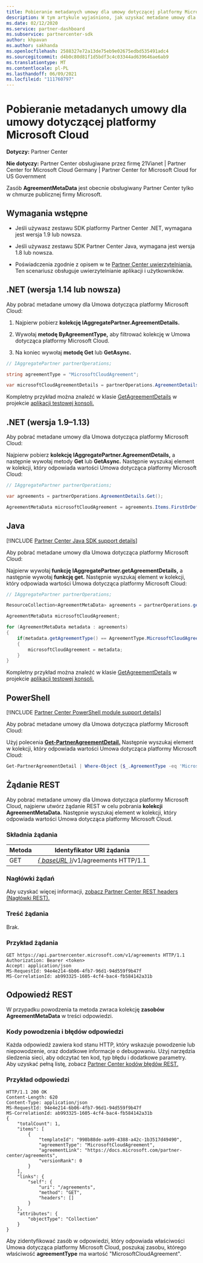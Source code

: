 ```yaml
---
title: Pobieranie metadanych umowy dla umowy dotyczącej platformy Microsoft Cloud
description: W tym artykule wyjaśniono, jak uzyskać metadane umowy dla Umowa dotycząca platformy Microsoft Cloud.
ms.date: 02/12/2020
ms.service: partner-dashboard
ms.subservice: partnercenter-sdk
author: khpavan
ms.author: sakhanda
ms.openlocfilehash: 2588327e72a13de75eb9e02675edbd535491adc4
ms.sourcegitcommit: d4b0c80d81f1d5bdf3c4c03344ad639646ae6ab9
ms.translationtype: MT
ms.contentlocale: pl-PL
ms.lasthandoff: 06/09/2021
ms.locfileid: "111760797"
---
```

# <a name="get-agreement-metadata-for-microsoft-cloud-agreement"></a>Pobieranie metadanych umowy dla umowy dotyczącej platformy Microsoft Cloud

**Dotyczy:** Partner Center

**Nie dotyczy:** Partner Center obsługiwane przez firmę 21Vianet | Partner Center for Microsoft Cloud Germany | Partner Center for Microsoft Cloud for US Government

Zasób **AgreementMetaData** jest obecnie obsługiwany Partner Center tylko w chmurze publicznej firmy Microsoft.

## <a name="prerequisites"></a>Wymagania wstępne

- Jeśli używasz zestawu SDK platformy Partner Center .NET, wymagana jest wersja 1.9 lub nowsza.

- Jeśli używasz zestawu SDK Partner Center Java, wymagana jest wersja 1.8 lub nowsza.

- Poświadczenia zgodnie z opisem w te [Partner Center uwierzytelniania.](./partner-center-authentication.md) Ten scenariusz obsługuje uwierzytelnianie aplikacji i użytkowników.

## <a name="net-version-114-or-newer"></a>.NET (wersja 1.14 lub nowsza)

Aby pobrać metadane umowy dla Umowa dotycząca platformy Microsoft Cloud:

1. Najpierw pobierz **kolekcję IAggregatePartner.AgreementDetails.**

2. Wywołaj **metodę ByAgreementType,** aby filtrować kolekcję w Umowa dotycząca platformy Microsoft Cloud.

3. Na koniec wywołaj **metodę Get** lub **GetAsync.**

```csharp
// IAggregatePartner partnerOperations;

string agreementType = "MicrosoftCloudAgreement";

var microsoftCloudAgreementDetails = partnerOperations.AgreementDetails.ByAgreementType(agreementType).Get().Items.Single();
```

Kompletny przykład można znaleźć w klasie [GetAgreementDetails](https://github.com/PartnerCenterSamples/Partner-Center-SDK-Samples/blob/master/Source/Partner%20Center%20SDK%20Samples/Agreements/GetAgreementDetails.cs) w projekcie [aplikacji testowej konsoli.](https://github.com/PartnerCenterSamples/Partner-Center-SDK-Samples)

## <a name="net-version-19---113"></a>.NET (wersja 1.9–1.13)

Aby pobrać metadane umowy dla Umowa dotycząca platformy Microsoft Cloud:

Najpierw pobierz **kolekcję IAggregatePartner.AgreementDetails,** a następnie wywołaj metody **Get** lub **GetAsync.** Następnie wyszukaj element w kolekcji, który odpowiada wartości Umowa dotycząca platformy Microsoft Cloud:

```csharp
// IAggregatePartner partnerOperations;

var agreements = partnerOperations.AgreementDetails.Get();

AgreementMetaData microsoftCloudAgreement = agreements.Items.FirstOrDefault (agr => agr.AgreementType == AgreementType.MicrosoftCloudAgreement);
```

## <a name="java"></a>Java

[!INCLUDE [Partner Center Java SDK support details](../includes/java-sdk-support.md)]

Aby pobrać metadane umowy dla Umowa dotycząca platformy Microsoft Cloud:

Najpierw wywołaj **funkcję IAggregatePartner.getAgreementDetails,** a następnie wywołaj **funkcję get.** Następnie wyszukaj element w kolekcji, który odpowiada wartości Umowa dotycząca platformy Microsoft Cloud:

```java
// IAggregatePartner partnerOperations;

ResourceCollection<AgreementMetaData> agreements = partnerOperations.getAgreements().get();

AgreementMetaData microsoftCloudAgreement;

for (AgreementMetaData metadata : agreements)
{
    if(metadata.getAgreementType() == AgreementType.MicrosoftCloudAgreement)
    {
        microsoftCloudAgreement = metadata;
    }
}
```

Kompletny przykład można znaleźć w klasie [GetAgreementDetails](https://github.com/microsoft/Partner-Center-Java-Samples/blob/master/sdk/src/main/java/com/microsoft/store/partnercenter/samples/agreements/GetAgreementDetails.java) w projekcie [aplikacji testowej konsoli.](https://github.com/Microsoft/Partner-Center-Java-Samples)

## <a name="powershell"></a>PowerShell

[!INCLUDE [Partner Center PowerShell module support details](../includes/powershell-module-support.md)]

Aby pobrać metadane umowy dla Umowa dotycząca platformy Microsoft Cloud:

Użyj polecenia [**Get-PartnerAgreementDetail.**](/powershell/module/partnercenter/get-partneragreementdetail) Następnie wyszukaj element w kolekcji, który odpowiada wartości Umowa dotycząca platformy Microsoft Cloud:

```powershell
Get-PartnerAgreementDetail | Where-Object {$_.AgreementType -eq 'MicrosoftCloudAgreement'} | Select-Object -First 1
```

## <a name="rest-request"></a>Żądanie REST

Aby pobrać metadane umowy dla Umowa dotycząca platformy Microsoft Cloud, najpierw utwórz żądanie REST w celu pobrania **kolekcji AgreementMetaData.** Następnie wyszukaj element w kolekcji, który odpowiada wartości Umowa dotycząca platformy Microsoft Cloud.

### <a name="request-syntax"></a>Składnia żądania

| Metoda | Identyfikator URI żądania                                                         |
|--------|---------------------------------------------------------------------|
| GET    | [*\{ baseURL \}*](partner-center-rest-urls.md)/v1/agreements HTTP/1.1 |

### <a name="request-headers"></a>Nagłówki żądań

Aby uzyskać więcej informacji, [zobacz Partner Center REST headers (Nagłówki REST).](headers.md)

### <a name="request-body"></a>Treść żądania

Brak.

### <a name="request-example"></a>Przykład żądania

```http
GET https://api.partnercenter.microsoft.com/v1/agreements HTTP/1.1
Authorization: Bearer <token>
Accept: application/json
MS-RequestId: 94e4e214-6b06-4fb7-96d1-94d559f9b47f
MS-CorrelationId: ab993325-1605-4cf4-bac4-fb584142a31b
```

## <a name="rest-response"></a>Odpowiedź REST

W przypadku powodzenia ta metoda zwraca kolekcję **zasobów AgreementMetaData** w treści odpowiedzi.

### <a name="response-success-and-error-codes"></a>Kody powodzenia i błędów odpowiedzi

Każda odpowiedź zawiera kod stanu HTTP, który wskazuje powodzenie lub niepowodzenie, oraz dodatkowe informacje o debugowaniu. Użyj narzędzia śledzenia sieci, aby odczytać ten kod, typ błędu i dodatkowe parametry. Aby uzyskać pełną listę, zobacz [Partner Center kodów błędów REST.](error-codes.md)

### <a name="response-example"></a>Przykład odpowiedzi

```http
HTTP/1.1 200 OK
Content-Length: 620
Content-Type: application/json
MS-RequestId: 94e4e214-6b06-4fb7-96d1-94d559f9b47f
MS-CorrelationId: ab993325-1605-4cf4-bac4-fb584142a31b
{
    "totalCount": 1,
    "items": [
        {
            "templateId": "998b88de-aa99-4388-a42c-1b3517d49490",
            "agreementType": "MicrosoftCloudAgreement",
            "agreementLink": "https://docs.microsoft.com/partner-center/agreements",
            "versionRank": 0
        }
    ],
    "links": {
        "self": {
            "uri": "/agreements",
            "method": "GET",
            "headers": []
        }
    },
    "attributes": {
        "objectType": "Collection"
    }
}
```

Aby zidentyfikować zasób w odpowiedzi, który odpowiada właściwości Umowa dotycząca platformy Microsoft Cloud, poszukaj zasobu, którego właściwość **agreementType** ma wartość "MicrosoftCloudAgreement".
